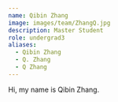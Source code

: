 ```yaml
---
name: Qibin Zhang
image: images/team/ZhangQ.jpg
description: Master Student
role: undergrad3
aliases:
  - Qibin Zhang
  - Q. Zhang
  - Q Zhang
---
```


Hi, my name is Qibin Zhang.